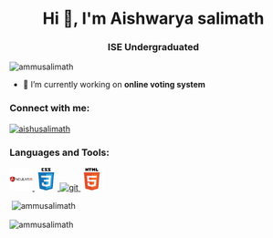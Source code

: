 <h1 align="center">Hi 👋, I'm Aishwarya salimath</h1>
<h3 align="center">ISE Undergraduated</h3>

<p align="left"> <img src="https://komarev.com/ghpvc/?username=ammusalimath&label=Profile%20views&color=0e75b6&style=flat" alt="ammusalimath" /> </p>

- 🔭 I’m currently working on **online voting system**

<h3 align="left">Connect with me:</h3>
<p align="left">
<a href="https://instagram.com/aishusalimath" target="blank"><img align="center" src="https://raw.githubusercontent.com/rahuldkjain/github-profile-readme-generator/master/src/images/icons/Social/instagram.svg" alt="aishusalimath" height="30" width="40" /></a>
</p>

<h3 align="left">Languages and Tools:</h3>
<p align="left"> <a href="https://angular.io" target="_blank" rel="noreferrer"> <img src="https://raw.githubusercontent.com/devicons/devicon/master/icons/angularjs/angularjs-original-wordmark.svg" alt="angularjs" width="40" height="40"/> </a> <a href="https://www.w3schools.com/css/" target="_blank" rel="noreferrer"> <img src="https://raw.githubusercontent.com/devicons/devicon/master/icons/css3/css3-original-wordmark.svg" alt="css3" width="40" height="40"/> </a> <a href="https://git-scm.com/" target="_blank" rel="noreferrer"> <img src="https://www.vectorlogo.zone/logos/git-scm/git-scm-icon.svg" alt="git" width="40" height="40"/> </a> <a href="https://www.w3.org/html/" target="_blank" rel="noreferrer"> <img src="https://raw.githubusercontent.com/devicons/devicon/master/icons/html5/html5-original-wordmark.svg" alt="html5" width="40" height="40"/> </a> </p>

<p>&nbsp;<img align="center" src="https://github-readme-stats.vercel.app/api?username=ammusalimath&show_icons=true&locale=en" alt="ammusalimath" /></p>

<p><img align="center" src="https://github-readme-streak-stats.herokuapp.com/?user=ammusalimath&" alt="ammusalimath" /></p>
